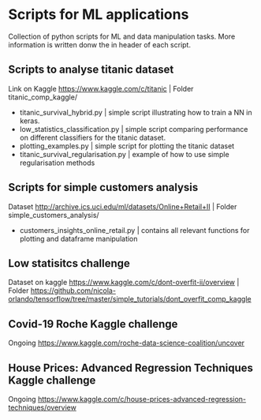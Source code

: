 # Scripts for ML applications
Collection of python scripts for ML and data manipulation tasks. More information is written donw the in header of each script.  

## Scripts to analyse titanic dataset 

Link on Kaggle https://www.kaggle.com/c/titanic | Folder titanic_comp_kaggle/

* titanic_survival_hybrid.py | simple script illustrating how to train a NN in keras. 
* low_statistics_classification.py | simple script comparing performance on different classifiers for the titanic dataset. 
* plotting_examples.py | simple script for plotting the titanic dataset
* titanic_survival_regularisation.py | example of how to use simple regularisation methods

## Scripts for simple customers analysis 

Dataset http://archive.ics.uci.edu/ml/datasets/Online+Retail+II | Folder simple_customers_analysis/

* customers_insights_online_retail.py | contains all relevant functions for plotting and dataframe manipulation 

## Low statisitcs challenge 

Dataset on kaggle https://www.kaggle.com/c/dont-overfit-ii/overview | Folder https://github.com/nicola-orlando/tensorflow/tree/master/simple_tutorials/dont_overfit_comp_kaggle 

## Covid-19 Roche Kaggle challenge 

Ongoing https://www.kaggle.com/roche-data-science-coalition/uncover

## House Prices: Advanced Regression Techniques Kaggle challenge 

Ongoing https://www.kaggle.com/c/house-prices-advanced-regression-techniques/overview 
